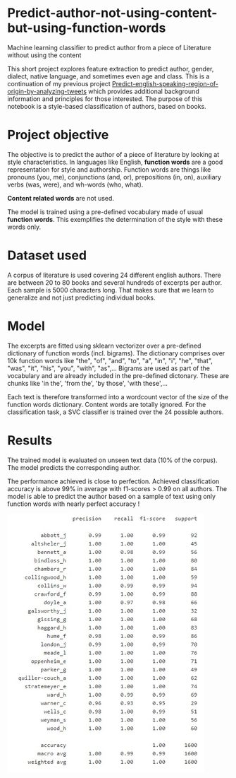 # Predict-author-not-using-content-but-using-function-words
Machine learning classifier to predict author from a piece of Literature without using the content

This short project explores feature extraction to predict author, gender, dialect, native language, and sometimes even age and class. This is a continuation of my previous project [Predict-english-speaking-region-of-origin-by-analyzing-tweets](https://github.com/LaurentVeyssier/Predict-english-speaking-region-of-origin-by-analyzing-tweets) which provides additional background information and principles for those interested. The purpose of this notebook is a style-based classification of authors, based on books.

# Project objective

The objective is to predict the author of a piece of literature by looking at style characteristics. In languages like English, **function words** are a good representation for style and authorship. Function words are things like pronouns (you, me), conjunctions (and, or), prepositions (in, on), auxiliary verbs (was, were), and wh-words (who, what).

**Content related words** are not used.

The model is trained using a pre-defined vocabulary made of usual **function words**. This exemplifies the determination of the style with these words only.

# Dataset used

A corpus of literature is used covering 24 different english authors. There are between 20 to 80 books and several hundreds of excerpts per author. Each sample is 5000 characters long. That makes sure that we learn to generalize and not just predicting individual books.

# Model

The excerpts are fitted using sklearn vectorizer over a pre-defined dictionary of function words (incl. bigrams). The dictionary comprises over 10k function words like "the", "of", "and", "to", "a", "in", "i", "he", "that", "was", "it", "his", "you", "with", "as",...
Bigrams are used as part of the vocabulary and are already included in the pre-defined dictonary. These are chunks like 'in the', 'from the', 'by those', 'with these',...

Each text is therefore transformed into a wordcount vector of the size of the function words dictionary. Content words are totally ignored.
For the classification task, a SVC classifier is trained over the 24 possible authors.

# Results

The trained model is evaluated on unseen text data (10% of the corpus). The model predicts the corresponding author.

The performance achieved is close to perfection. Achieved classification accuracy is above 99% in average with f1-scores > 0.99 on all authors. The model is able to predict the author based on a sample of text using only function words with nearly perfect accuracy !

![](metrics.jpg)
